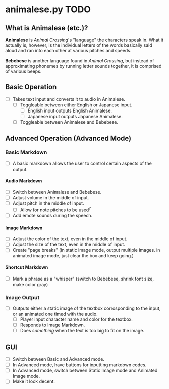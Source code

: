 # animalese.py TODO

## What is Animalese (etc.)?
**Animalese** is *Animal Crossing*'s "language" the characters speak in. What it actually is, however, is the individual letters of the words basically said aloud and ran into each other at various pitches and speeds.

**Bebebese** is another language found in *Animal Crossing*, but instead of approximating phonemes by running letter sounds together, it is comprised of various beeps.

## Basic Operation
- [ ] Takes text input and converts it to audio in Animalese.
  - [ ] Toggleable between either English or Japanese input.
    - [ ] English input outputs English Animalese.
    - [ ] Japanese input outputs Japanese Animalese.
  - [ ] Toggleable between Animalese and Bebebese.

## Advanced Operation (Advanced Mode)
### Basic Markdown
- [ ] A basic markdown allows the user to control certain aspects of the output.
#### Audio Markdown
- [ ] Switch between Animalese and Bebebese.
- [ ] Adjust volume in the middle of input.
- [ ] Adjust pitch in the middle of input.
  - [ ] Allow for note pitches to be used<sup>?</sup>
- [ ] Add emote sounds during the speech.
#### Image Markdown
- [ ] Adjust the color of the text, even in the middle of input.
- [ ] Adjust the size of the text, even in the middle of input.
- [ ] Create "page breaks" (in static image mode, output multiple images. in animated image mode, just clear the box and keep going.)
#### Shortcut Markdown
- [ ] Mark a phrase as a "whisper" (switch to Bebebese, shrink font size, make color gray)
### Image Output
- [ ] Outputs either a static image of the textbox corrosponding to the input, or an animated one timed with the audio.
  - [ ] Player input character name and color for the textbox.
  - [ ] Responds to Image Markdown.
  - [ ] Does *something* when the text is too big to fit on the image.

## GUI
- [ ] Switch between Basic and Advanced mode.
- [ ] In Advanced mode, have buttons for inputting markdown codes.
- [ ] In Advanced mode, switch between Static Image mode and Animated Image mode.
- [ ] Make it look decent.
